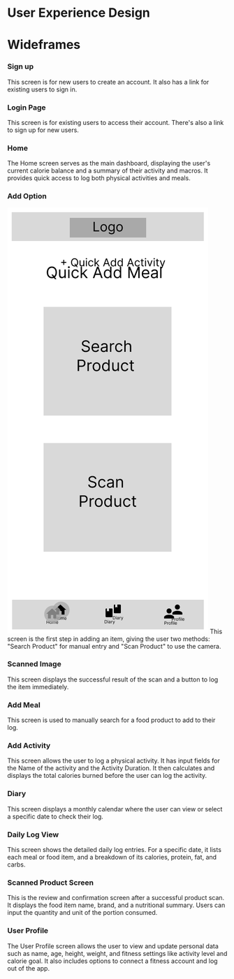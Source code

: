 # User Experience Design

# Wideframes
### Sign up	
This screen is for new users to create an account. It also has a link for existing users to sign in.

### Login Page
This screen is for existing users to access their account. There's also a link to sign up for new users.

### Home
The Home screen serves as the main dashboard, displaying the user's current calorie balance and a summary of their activity and macros. It provides quick access to log both physical activities and meals.

### Add Option	
![Add Option](ux-design/Add%20Option.png)
This screen is the first step in adding an item, giving the user two methods: "Search Product" for manual entry and "Scan Product" to use the camera.

### Scanned Image
This screen displays the successful result of the scan and a button to log the item immediately.

### Add Meal
This screen is used to manually search for a food product to add to their log. 

### Add Activity	
This screen allows the user to log a physical activity. It has input fields for the Name of the activity and the Activity Duration. It then calculates and displays the total calories burned before the user can log the activity.

### Diary 
This screen displays a monthly calendar where the user can view or select a specific date to check their log. 

### Daily Log View	
This screen shows the detailed daily log entries. For a specific date, it lists each meal or food item, and a breakdown of its calories, protein, fat, and carbs.

### Scanned Product Screen 
This is the review and confirmation screen after a successful product scan. It displays the food item name, brand, and a nutritional summary. Users can input the quantity and unit of the portion consumed. 

### User Profile
The User Profile screen allows the user to view and update personal data such as name, age, height, weight, and fitness settings like activity level and calorie goal. It also includes options to connect a fitness account and log out of the app.
